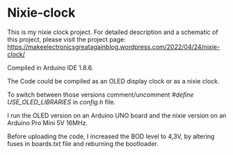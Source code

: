 # Nixie-clock
This is my nixie clock project.
For detailed description and a schematic of this project, please visit the project page:
https://makeelectronicsgreatagainblog.wordpress.com/2022/04/24/nixie-clock/

Compiled in Arduino IDE 1.8.6.

The Code could be compiled as an OLED display clock or as a nixie clock.

To switch between those versions comment/uncomment _#define USE_OLED_LIBRARIES_ in _config.h_ file.

I run the OLED version on an Arduino UNO board and the nixie version on an Arduino Pro Mini 5V 16MHz.

Before uploading the code, I increased the BOD level to 4,3V, by altering fuses in boards.txt file and reburning the bootloader.
